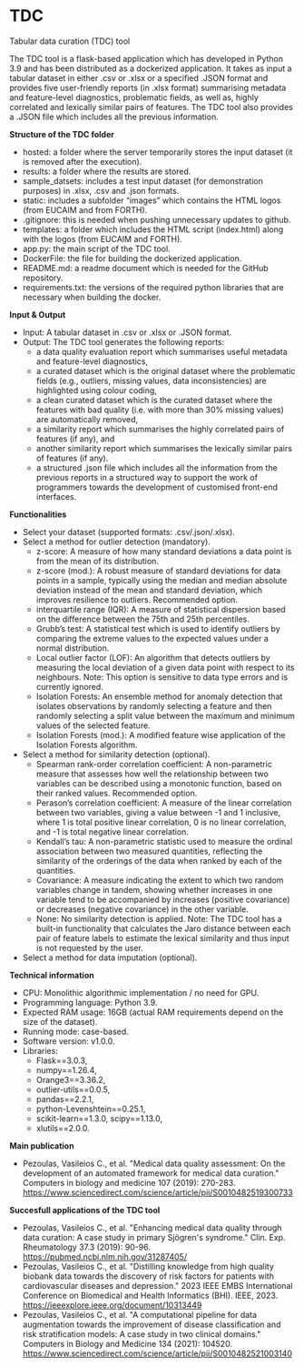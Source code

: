 # TDC
Tabular data curation (TDC) tool

The TDC tool is a flask-based application which has developed in Python 3.9 and has been distributed as a dockerized application. It takes as input a tabular dataset in either .csv or .xlsx or a specified .JSON format and provides five user-friendly reports (in .xlsx format) summarising metadata and feature-level diagnostics, problematic fields, as well as, highly correlated and lexically similar pairs of features. The TDC tool also provides a .JSON file which includes all the previous information.


**Structure of the TDC folder**
- hosted: a folder where the server temporarily stores the input dataset (it is removed after the execution).
- results: a folder where the results are stored.
- sample_datsets: includes a test input dataset (for demonstration purposes) in .xlsx, .csv and .json formats.
- static: includes a subfolder “images” which contains the HTML logos (from EUCAIM and from FORTH).
- .gitignore: this is needed when pushing unnecessary updates to github.
- templates: a folder which includes the HTML script (index.html) along with the logos (from EUCAIM and FORTH).
- app.py: the main script of the TDC tool.
- DockerFile: the file for building the dockerized application.
- README.md: a readme document which is needed for the GitHub repository.
- requirements.txt: the versions of the required python libraries that are necessary when building the docker.


**Input & Output**
- Input: A tabular dataset in .csv or .xlsx or .JSON format.
- Output: The TDC tool generates the following reports:
  - a data quality evaluation report which summarises useful metadata and feature-level diagnostics,
  - a curated dataset which is the original dataset where the problematic fields (e.g., outliers, missing values, data inconsistencies) are highlighted using colour coding,
  - a clean curated dataset which is the curated dataset where the features with bad quality (i.e. with more than 30% missing values) are automatically removed,
  - a similarity  report which summarises the highly correlated pairs of features (if any), and
  - another similarity report which summarises the lexically similar pairs of features (if any).
  - a structured .json file which includes all the information from the previous reports in a structured way to support the work of programmers towards the development of customised front-end interfaces.


**Functionalities**
- Select your dataset (supported formats: .csv/.json/.xlsx).
- Select a method for outlier detection (mandatory).
  - z-score: A measure of how many standard deviations a data point is from the mean of its distribution.
  - z-score (mod.): A robust measure of standard deviations for data points in a sample, typically using the median and median absolute deviation instead of the mean and standard deviation, which improves resilience to outliers. Recommended option.
  - interquartile range (IQR): A measure of statistical dispersion based on the difference between the 75th and 25th percentiles.
  - Grubb’s test: A statistical test which is used to identify outliers by comparing the extreme values to the expected values under a normal distribution.
  - Local outlier factor (LOF): An algorithm that detects outliers by measuring the local deviation of a given data point with respect to its neighbours. Note: This option is sensitive to data type errors and is currently ignored.
  - Isolation Forests: An ensemble method for anomaly detection that isolates observations by randomly selecting a feature and then randomly selecting a split value between the maximum and minimum values of the selected feature.
  - Isolation Forests (mod.): A modified feature wise application of the Isolation Forests algorithm.
- Select a method for similarity detection (optional).
  - Spearman rank-order correlation coefficient: A non-parametric measure that assesses how well the relationship between two variables can be described using a monotonic function, based on their ranked values. Recommended option.
  - Perason’s correlation coefficient: A measure of the linear correlation between two variables, giving a value between -1 and 1 inclusive, where 1 is total positive linear correlation, 0 is no linear correlation, and -1 is total negative linear correlation.
  - Kendall’s tau: A non-parametric statistic used to measure the ordinal association between two measured quantities, reflecting the similarity of the orderings of the data when ranked by each of the quantities.
  - Covariance: A measure indicating the extent to which two random variables change in tandem, showing whether increases in one variable tend to be accompanied by increases (positive covariance) or decreases (negative covariance) in the other variable.
  - None: No similarity detection is applied.
Note: The TDC tool has a built-in functionality that calculates the Jaro distance between each pair of feature labels to estimate the lexical similarity and thus input is not requested by the user.
- Select a method for data imputation (optional).


**Technical information**
- CPU: Monolithic algorithmic implementation / no need for GPU.
- Programming language: Python 3.9.
- Expected RAM usage: 16GB (actual RAM requirements depend on the size of the dataset).
- Running mode: case-based.
- Software version: v1.0.0.
- Libraries:
  - Flask==3.0.3, 
  - numpy==1.26.4, 
  - Orange3==3.36.2, 
  - outlier-utils==0.0.5, 
  - pandas==2.2.1, 
  - python-Levenshtein==0.25.1, 
  - scikit-learn==1.3.0, scipy==1.13.0, 
  - xlutils==2.0.0.


**Main publication**
- Pezoulas, Vasileios C., et al. "Medical data quality assessment: On the development of an automated framework for medical data curation." Computers in biology and medicine 107 (2019): 270-283. https://www.sciencedirect.com/science/article/pii/S0010482519300733


**Succesfull applications of the TDC tool**
- Pezoulas, Vasileios C., et al. "Enhancing medical data quality through data curation: A case study in primary Sjögren's syndrome." Clin. Exp. Rheumatology 37.3 (2019): 90-96. https://pubmed.ncbi.nlm.nih.gov/31287405/
- Pezoulas, Vasileios C., et al. "Distilling knowledge from high quality biobank data towards the discovery of risk factors for patients with cardiovascular diseases and depression." 2023 IEEE EMBS International Conference on Biomedical and Health Informatics (BHI). IEEE, 2023. https://ieeexplore.ieee.org/document/10313449
- Pezoulas, Vasileios C., et al. "A computational pipeline for data augmentation towards the improvement of disease classification and risk stratification models: A case study in two clinical domains." Computers in Biology and Medicine 134 (2021): 104520. https://www.sciencedirect.com/science/article/pii/S0010482521003140

